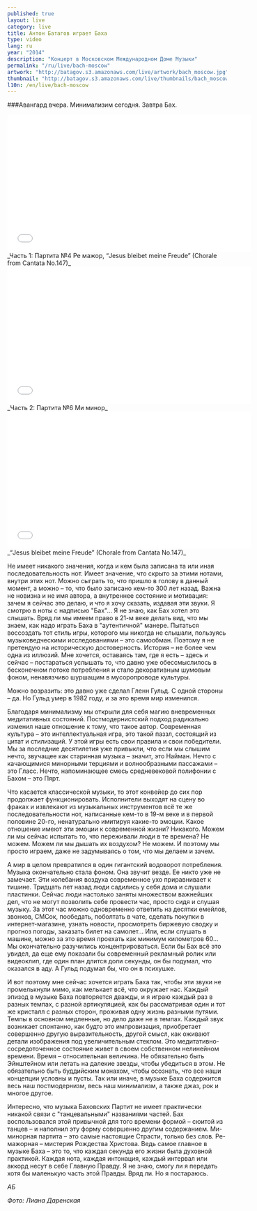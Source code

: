 ```yaml
---
published: true
layout: live
category: live
title: Антон Батагов играет Баха
type: video
lang: ru
year: "2014"
description: "Концерт в Московском Международном Доме Музыки"
permalink: "/ru/live/bach-moscow"
artwork: "http://batagov.s3.amazonaws.com/live/artwork/bach_moscow.jpg"
thumbnail: "http://batagov.s3.amazonaws.com/live/thumbnails/bach_moscow_thumb.jpg"
l10n: /en/live/bach-moscow
---
```


###Авангард вчера. Минимализим сегодня. Завтра Бах.

<iframe id="partita-4" width="560" height="315" src="//www.youtube.com/embed/2p5OiaIsZL8" frameborder="0" allowfullscreen></iframe>  
_Часть 1: Партита №4 Ре мажор, “Jesus bleibet meine Freude” (Chorale from Cantata No.147)_   

<iframe id="partita-6" width="560" height="315" src="//www.youtube.com/embed/LbSFqlqd9QU" frameborder="0" allowfullscreen></iframe>  
_Часть 2: Партита №6 Ми минор_

<iframe id="chorale" width="560" height="315" src="//www.youtube.com/embed/NWlx4Gipn74" frameborder="0" allowfullscreen></iframe>  
_“Jesus bleibet meine Freude” (Chorale from Cantata No.147)_  

Не имеет никакого значения, когда и кем была записана та или иная последовательность нот. Имеет значение, что скрыто за этими нотами, внутри этих нот. Можно сыграть то, что пришло в голову в данный момент, а можно – то, что было записано кем-то 300 лет назад. Важна не новизна и не имя автора, а внутреннее состояние и мотивация: зачем я сейчас это делаю, и что я хочу сказать, издавая эти звуки.
Я смотрю в ноты с надписью "Бах"... Я не знаю, как Бах хотел это слышать. Вряд ли мы имеем право в 21-м веке делать вид, что мы знаем, как надо играть Баха в "аутентичной" манере. Пытаться воссоздать тот стиль игры, которого мы никогда не слышали, пользуясь музыковедческими исследованиями – это самообман. Поэтому я не претендую на историческую достоверность. История – не более чем одна из иллюзий. Мне хочется, оставаясь там, где я есть – здесь и сейчас – постараться услышать то, что давно уже обессмыслилось в бесконечном потоке потребления и стало декоративным шумовым фоном, ненавязчиво шуршащим в мусоропроводе культуры. 

Можно возразить: это давно уже сделал Гленн Гульд. С одной стороны – да. Но Гульд умер в 1982 году, и за это время мир изменился.

Благодаря минимализму мы открыли для себя магию вневременных медитативных состояний. Постмодернистский подход радикально изменил наше отношение к тому, что такое автор. Современная культура – это интеллектуальная игра, это такой паззл, состоящий из цитат и стилизаций. У этой игры есть свои правила и свои победители. Мы за последние десятилетия уже привыкли, что если мы слышим нечто, звучащее как старинная музыка – значит, это Найман. Нечто с качающимися минорными терциями и волнообразными пассажами – это Гласс. Нечто, напоминающее смесь средневековой полифонии с Бахом – это Пярт.

Что касается классической музыки, то этот конвейер до сих пор продолжает функционировать. Исполнители выходят на сцену во фраках и извлекают из музыкальных инструментов всё те же последовательности нот, написанные кем-то в 19-м веке и в первой половине 20-го, ненатурально имитируя какие-то эмоции. Какое отношение имеют эти эмоции к современной жизни? Никакого. Можем ли мы сейчас испытать то, что переживали люди в те времена? Не можем. Можем ли мы дышать их воздухом? Не можем. И поэтому мы просто играем, даже не задумываясь о том, что мы делаем и зачем.

А мир в целом превратился в один гигантский водоворот потребления. Музыка окончательно стала фоном. Она звучит везде. Ее никто уже не замечает. Эти колебания воздуха современное ухо приравнивает к тишине. Тридцать лет назад люди садились у себя дома и слушали пластинки. Сейчас люди настолько заняты множеством важнейших дел, что не могут позволить себе провести час, просто сидя и слушая музыку. За этот час можно одновременно ответить на десятки емейлов, звонков, СМСок, пообедать, поболтать в чате, сделать покупки в интернет-магазине, узнать новости, просмотреть биржевую сводку и прогноз погоды, заказать билет на самолет... Или, если слушать в машине, можно за это время проехать как минимум километров 60... Мы окончательно разучились концентрироваться. Если бы Бах всё это увидел, да еще ему показали бы современный рекламный ролик или видеоклип, где один план длится доли секунды, он бы подумал, что оказался в аду. А Гульд подумал бы, что он в психушке.

И вот поэтому мне сейчас хочется играть Баха так, чтобы эти звуки не промелькнули мимо, как мелькает всё, что окружает нас. Каждый эпизод в музыке Баха повторяется дважды, и я играю каждый раз в разных темпах, с разной артикуляцией, как бы рассматривая один и тот же кристалл с разных сторон, проживая одну жизнь разными путями. Темпы в основном медленные, но дело даже не в темпах. Каждый звук возникает спонтанно, как будто это импровизация, приобретает совершенно другую выразительность, другой смысл, как оживают детали изображения под увеличительным стеклом. Это медитативно-сосредоточенное состояние живет в своем собственном нелинейном времени. Время – относительная величина. Не обязательно быть Эйнштейном или летать на далекие звезды, чтобы убедиться в этом. Не обязательно быть буддийским монахом, чтобы осознать, что все наши концепции условны и пусты. Так или иначе, в музыке Баха содержится весь наш постмодернизм, весь наш минимализм, а также джаз, рок и многое другое.

Интересно, что музыка Баховских Партит не имеет практически никакой связи с "танцевальными" названиями частей. Бах воспользовался этой привычной для того времени формой – сюитой из танцев – и наполнил эту форму совершенно другим содержанием. Ми-минорная партита – это самые настоящие Страсти, только без слов. Ре-мажорная – мистерия Рождества Христова. Ведь самое главное в музыке Баха – это то, что каждая секунда его жизни была духовной практикой. Каждая нота, каждая интонация, каждый интервал или аккорд несут в себе Главную Правду. Я не знаю, смогу ли я передать хотя бы маленькую часть этой Правды. Вряд ли. Но я постараюсь.

_АБ_  
  
_Фото: Лиана Даренская_
